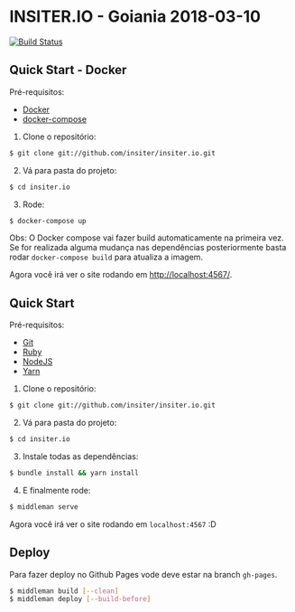 # INSITER.IO - Goiania 2018-03-10

[![Build Status](https://travis-ci.org/insiter/insiter.io.svg?branch=master)](https://travis-ci.org/insiter/insiter.io)

## Quick Start - Docker

Pré-requisitos:

  * [Docker](http://www.docker.com)
  * [docker-compose](https://docs.docker.com/compose/)

1. Clone o repositório:

  ```sh
  $ git clone git://github.com/insiter/insiter.io.git
  ```

2. Vá para pasta do projeto:

  ```sh
  $ cd insiter.io
  ```

3. Rode:

  ```sh
  $ docker-compose up
  ```

  Obs: O Docker compose vai fazer build automaticamente na primeira vez.
  Se for realizada alguma mudança nas dependências posteriormente basta
  rodar `docker-compose build` para atualiza a imagem.

Agora você irá ver o site rodando em [http://localhost:4567/](http://localhost:4567/).

## Quick Start

Pré-requisitos:

  * [Git](http://git-scm.com/downloads/)
  * [Ruby](https://www.ruby-lang.org/en/downloads/)
  * [NodeJS](http://nodejs.org/download/)
  * [Yarn](https://yarnpkg.com/en/docs/install)

1. Clone o repositório:

  ```sh
  $ git clone git://github.com/insiter/insiter.io.git
  ```

2. Vá para pasta do projeto:

  ```sh
  $ cd insiter.io
  ```

3. Instale todas as dependências:

  ```sh
  $ bundle install && yarn install
  ```

4. E finalmente rode:

  ```sh
  $ middleman serve
  ```

Agora você irá ver o site rodando em `localhost:4567` :D

## Deploy

Para fazer deploy no Github Pages vode deve estar na branch `gh-pages`.

```sh
$ middleman build [--clean]
$ middleman deploy [--build-before]
```
